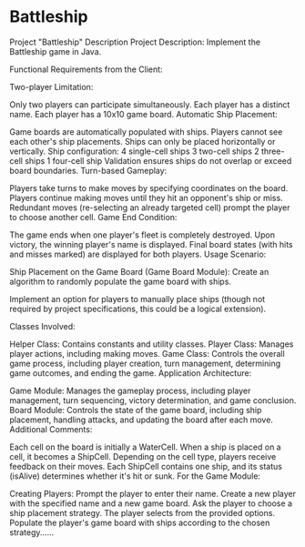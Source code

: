 # Battleship
Project "Battleship" Description
Project Description: Implement the Battleship game in Java.

Functional Requirements from the Client:

Two-player Limitation:

Only two players can participate simultaneously.
Each player has a distinct name.
Each player has a 10x10 game board.
Automatic Ship Placement:

Game boards are automatically populated with ships.
Players cannot see each other's ship placements.
Ships can only be placed horizontally or vertically.
Ship configuration:
4 single-cell ships
3 two-cell ships
2 three-cell ships
1 four-cell ship
Validation ensures ships do not overlap or exceed board boundaries.
Turn-based Gameplay:

Players take turns to make moves by specifying coordinates on the board.
Players continue making moves until they hit an opponent's ship or miss.
Redundant moves (re-selecting an already targeted cell) prompt the player to choose another cell.
Game End Condition:

The game ends when one player's fleet is completely destroyed.
Upon victory, the winning player's name is displayed.
Final board states (with hits and misses marked) are displayed for both players.
Usage Scenario:

Ship Placement on the Game Board (Game Board Module):
Create an algorithm to randomly populate the game board with ships.

Implement an option for players to manually place ships (though not required by project specifications, this could be a logical extension).

Classes Involved:

Helper Class: Contains constants and utility classes.
Player Class: Manages player actions, including making moves.
Game Class: Controls the overall game process, including player creation, turn management, determining game outcomes, and ending the game.
Application Architecture:

Game Module: Manages the gameplay process, including player management, turn sequencing, victory determination, and game conclusion.
Board Module: Controls the state of the game board, including ship placement, handling attacks, and updating the board after each move.
Additional Comments:

Each cell on the board is initially a WaterCell.
When a ship is placed on a cell, it becomes a ShipCell.
Depending on the cell type, players receive feedback on their moves.
Each ShipCell contains one ship, and its status (isAlive) determines whether it's hit or sunk.
For the Game Module:

Creating Players:
Prompt the player to enter their name.
Create a new player with the specified name and a new game board.
Ask the player to choose a ship placement strategy.
The player selects from the provided options.
Populate the player's game board with ships according to the chosen strategy......

